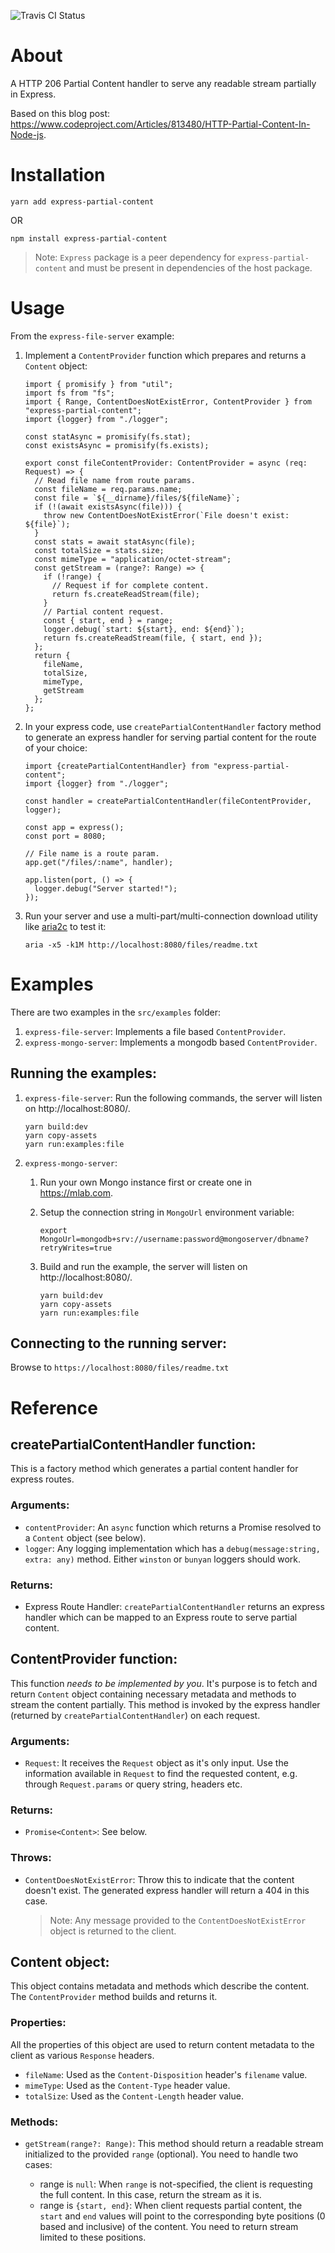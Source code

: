 ![Travis CI Status](https://travis-ci.com/SukantGujar/express-partial-content.svg?branch=master)

# About

A HTTP 206 Partial Content handler to serve any readable stream partially in Express.

Based on this blog post: https://www.codeproject.com/Articles/813480/HTTP-Partial-Content-In-Node-js.

# Installation

`yarn add express-partial-content`

OR

`npm install express-partial-content`

> Note: `Express` package is a peer dependency for `express-partial-content` and must be present in dependencies of the host package.

# Usage

From the `express-file-server` example:

1.  Implement a `ContentProvider` function which prepares and returns a `Content` object:

        import { promisify } from "util";
        import fs from "fs";
        import { Range, ContentDoesNotExistError, ContentProvider } from "express-partial-content";
        import {logger} from "./logger";

        const statAsync = promisify(fs.stat);
        const existsAsync = promisify(fs.exists);

        export const fileContentProvider: ContentProvider = async (req: Request) => {
          // Read file name from route params.
          const fileName = req.params.name;
          const file = `${__dirname}/files/${fileName}`;
          if (!(await existsAsync(file))) {
            throw new ContentDoesNotExistError(`File doesn't exist: ${file}`);
          }
          const stats = await statAsync(file);
          const totalSize = stats.size;
          const mimeType = "application/octet-stream";
          const getStream = (range?: Range) => {
            if (!range) {
              // Request if for complete content.
              return fs.createReadStream(file);
            }
            // Partial content request.
            const { start, end } = range;
            logger.debug(`start: ${start}, end: ${end}`);
            return fs.createReadStream(file, { start, end });
          };
          return {
            fileName,
            totalSize,
            mimeType,
            getStream
          };
        };

2.  In your express code, use `createPartialContentHandler` factory method to generate an express handler for serving partial content for the route of your choice:

        import {createPartialContentHandler} from "express-partial-content";
        import {logger} from "./logger";

        const handler = createPartialContentHandler(fileContentProvider, logger);

        const app = express();
        const port = 8080;

        // File name is a route param.
        app.get("/files/:name", handler);

        app.listen(port, () => {
          logger.debug("Server started!");
        });

3.  Run your server and use a multi-part/multi-connection download utility like [aria2c](https://aria2.github.io/) to test it:

        aria -x5 -k1M http://localhost:8080/files/readme.txt

# Examples

There are two examples in the `src/examples` folder:

1. `express-file-server`: Implements a file based `ContentProvider`.
2. `express-mongo-server`: Implements a mongodb based `ContentProvider`.

## Running the examples:

1.  `express-file-server`: Run the following commands, the server will listen on http://localhost:8080/.

        yarn build:dev
        yarn copy-assets
        yarn run:examples:file

2.  `express-mongo-server`:

    1.  Run your own Mongo instance first or create one in https://mlab.com.
    2.  Setup the connection string in `MongoUrl` environment variable:

            export MongoUrl=mongodb+srv://username:password@mongoserver/dbname?retryWrites=true

    3.  Build and run the example, the server will listen on http://localhost:8080/.

            yarn build:dev
            yarn copy-assets
            yarn run:examples:file

## Connecting to the running server:

Browse to `https://localhost:8080/files/readme.txt`

# Reference

## createPartialContentHandler function:

This is a factory method which generates a partial content handler for express routes.

### Arguments:

- `contentProvider`: An `async` function which returns a Promise resolved to a `Content` object (see below).
- `logger`: Any logging implementation which has a `debug(message:string, extra: any)` method. Either `winston` or `bunyan` loggers should work.

### Returns:

- Express Route Handler: `createPartialContentHandler` returns an express handler which can be mapped to an Express route to serve partial content.

## ContentProvider function:

This function _needs to be implemented by you_. It's purpose is to fetch and return `Content` object containing necessary metadata and methods to stream the content partially. This method is invoked by the express handler (returned by `createPartialContentHandler`) on each request.

### Arguments:

- `Request`: It receives the `Request` object as it's only input. Use the information available in `Request` to find the requested content, e.g. through `Request.params` or query string, headers etc.

### Returns:

- `Promise<Content>`: See below.

### Throws:

- `ContentDoesNotExistError`: Throw this to indicate that the content doesn't exist. The generated express handler will return a 404 in this case.
  > Note: Any message provided to the `ContentDoesNotExistError` object is returned to the client.

## Content object:

This object contains metadata and methods which describe the content. The `ContentProvider` method builds and returns it.

### Properties:

All the properties of this object are used to return content metadata to the client as various `Response` headers.

- `fileName`: Used as the `Content-Disposition` header's `filename` value.
- `mimeType`: Used as the `Content-Type` header value.
- `totalSize`: Used as the `Content-Length` header value.

### Methods:

- `getStream(range?: Range)`: This method should return a readable stream initialized to the provided `range` (optional). You need to handle two cases:

  - range is `null`: When `range` is not-specified, the client is requesting the full content. In this case, return the stream as it is.
  - range is `{start, end}`: When client requests partial content, the `start` and `end` values will point to the corresponding byte positions (0 based and inclusive) of the content. You need to return stream limited to these positions.
